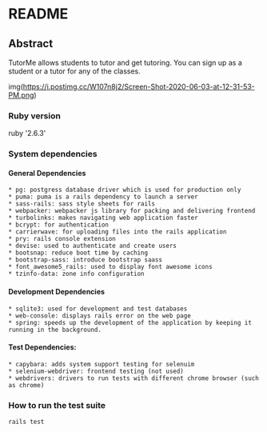 # README

## Abstract

TutorMe allows students to tutor and get tutoring. You can sign up as a student or a tutor for any of the classes.

img(https://i.postimg.cc/W107n8j2/Screen-Shot-2020-06-03-at-12-31-53-PM.png)

### Ruby version
ruby '2.6.3'

### System dependencies

#### General Dependencies
``` 
* pg: postgress database driver which is used for production only
* puma: puma is a rails dependency to launch a server
* sass-rails: sass style sheets for rails
* webpacker: webpacker js library for packing and delivering frontend
* turbolinks: makes navigating web application faster
* bcrypt: for authentication
* carrierwave: for uploading files into the rails application
* pry: rails console extension
* devise: used to authenticate and create users
* bootsnap: reduce boot time by caching
* bootstrap-sass: introduce bootstrap saass
* font_awesome5_rails: used to display font awesome icons
* tzinfo-data: zone info configuration
```

#### Development Dependencies
```
* sqlite3: used for development and test databases
* web-console: displays rails error on the web page
* spring: speeds up the development of the application by keeping it running in the background.
```

#### Test Dependencies:
```
* capybara: adds system support testing for selenuim
* selenium-webdriver: frontend testing (not used)
* webdrivers: drivers to run tests with different chrome browser (such as chrome)

```


### How to run the test suite

```
rails test
```


